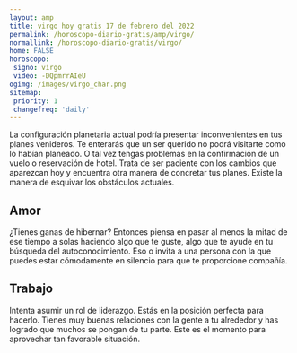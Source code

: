 ```yaml
---
layout: amp
title: virgo hoy gratis 17 de febrero del 2022 
permalink: /horoscopo-diario-gratis/amp/virgo/
normallink: /horoscopo-diario-gratis/virgo/
home: FALSE
horoscopo:
 signo: virgo
 video: -DQpmrrAIeU
ogimg: /images/virgo_char.png
sitemap:
 priority: 1
 changefreq: 'daily'
---
```



La configuración planetaria actual podría presentar inconvenientes en tus planes venideros. Te enterarás que un ser querido no podrá visitarte como lo habían planeado. O tal vez tengas problemas en la confirmación de un vuelo o reservación de hotel. Trata de ser paciente con los cambios que aparezcan hoy y encuentra otra manera de concretar tus planes. Existe la manera de esquivar los obstáculos actuales.

## Amor

¿Tienes ganas de hibernar? Entonces piensa en pasar al menos la mitad de ese tiempo a solas haciendo algo que te guste, algo que te ayude en tu búsqueda del autoconocimiento. Eso o invita a una persona con la que puedes estar cómodamente en silencio para que te proporcione compañía.

## Trabajo

Intenta asumir un rol de liderazgo. Estás en la posición perfecta para hacerlo. Tienes muy buenas relaciones con la gente a tu alrededor y has logrado que muchos se pongan de tu parte. Este es el momento para aprovechar tan favorable situación.